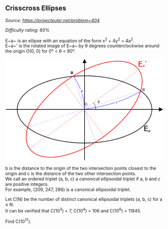 Crisscross Ellipses
-------------------

*Source: https://projecteuler.net/problem=404*


*Difficulty rating: 60%*

E~a~ is an ellipse with an equation of the form x<sup>2</sup> + 4y<sup>2</sup> = 4a<sup>2</sup>.\
 E~a~' is the rotated image of E~a~ by θ degrees counterclockwise around
the origin O(0, 0) for 0° \< θ \< 90°.

![p404\_c\_ellipse.gif](img/p404_c_ellipse.gif)

b is the distance to the origin of the two intersection points closest
to the origin and c is the distance of the two other intersection
points.\
 We call an ordered triplet (a, b, c) a *canonical ellipsoidal triplet*
if a, b and c are positive integers.\
 For example, (209, 247, 286) is a canonical ellipsoidal triplet.

Let C(N) be the number of distinct canonical ellipsoidal triplets (a, b,
c) for a ≤ N.\
 It can be verified that C(10<sup>3</sup>) = 7, C(10<sup>4</sup>) = 106 and C(10<sup>6</sup>) =
11845.

Find C(10<sup>17</sup>).

